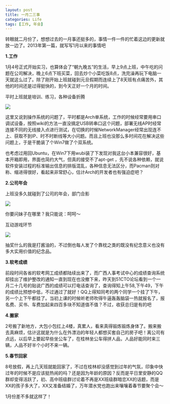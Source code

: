 ```yaml
---
layout: post
title: 一月二三事
categories: Life
tags: [工作, 年会]
---
```


转眼就二月份了，想想过去的一月事还挺多的，事情一件一件的忙着这边的更新就放一边了。2013年第一篇，就写写1月以来的事情吧

**1.工作**

1月4号正式开始实习，也算体会了“朝九晚五”的生活，早上9点上班，中午吃的问题在公司解决，晚上6点下班买菜，回去炒个小菜吃饭8点，洗完澡再玩下电脑一天就这么过了。除了刚开始上班就碰到元旦假期而连续上了8天班有点痛苦外，其他的时间还是过得挺快的，到今天正好一个月的时间。

平时上班就是培训、练习，各种设备折腾


![](http://pic.yupoo.com/songtl/CLfQ3LtJ/medish.jpg)

这里又说到操作系统的问题了，平时都是Arch单系统，工作的时候经常要用串口调试设备，按照wiki的方法一直没搞定USB转串口这个问题，部署无线AP时经常连接不同的无线接入点进行测试，在切换的时候NetworkManager经常出现连不上、获取不到IP、时不时断线等大小问题。而且上班也没那么多时间花在解决这些问题上，于是干脆装了个Win7做了个双系统。

也考虑过用回Ubuntu，在Win7下用wubi装了下发现对我这台小本兼容很好，基本开箱即用，界面也简约大气，但真的接受不了apt-get ，先不说各种依赖，就说软件安装过程的标准输出信息的排版混乱，各种信息无法区分，而Pacman则对称、缩进得很好，看起来非常舒心，估计Arch的开发者也有强迫症吧？

**2.公司年会**

上班没多久就碰到了公司的年会，部门合影


![](http://pic.yupoo.com/songtl/CLfPtA8j/medish.jpg)

你要问妹子在哪里？我只能说：呵呵～

互动游戏环节


![](http://pic.yupoo.com/songtl/CLfPNvro/medish.jpg)

抽奖什么的我是打酱油的，不过倒也每人发了个靠枕之类的既没有纪念意义也没有多大实用价值的纪念品。

**3.软考成绩**

前段时间各省的软考网工成绩都陆续出来了，而广西人事考试中心的成绩查询系统却挂出了维护整改的通知一直到现在也没撤下来，昨天到51CTO论坛看到一个一月二十几号的贴说广西的成绩可以打电话查询了，查询得知上午58,下午49，下午的成绩比预想中低，不过通过了就好！QQ上得知同考的两个同学一个挂了下午，另一个上下午都挂了。当初上课的时候听老师吹得牛逼轰轰脑袋一热就报名了，报名费、买书、车费加起来四百多块不知道值不值？不过，收获总归是有的吧

**4.搬家**

2号搬了新地方，大包小包扛上4楼，真累人，看来真得锻炼锻炼身体了。搬来搬去真麻烦，估计这就是为什么在外漂泊的年轻人都想买套自己的房子吧！离公司有点远，以后早上要起早些坐公车了，在桂林坐公车得拼人品，人品好能同时来三辆，人品不好半个小时不来一辆。

**5.春节回家**

8号放假，再上几天班就能回家了，不过在桂林却没感觉到过年的气氛，印象中快过年的时候不是应该挺热闹的吗？还是因为年龄的原因？反而是平日里安静的QQ群却变得活跃了，初、高中班级群讨论着不再是XX班级群暗恋XX的话题，而是XX的孩子多大了，XX又准备结婚了，万年潜水党也跑出来嚷嚷着春节要聚个会～

1月份差不多就这样了！
